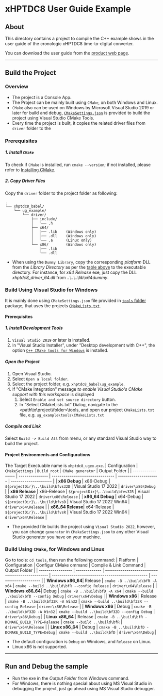 
# xHPTDC8 User Guide Example

## About

This directory contains a project to compile the C++ example shows in the user guide of the cronologic xHPTDC8 time-to-digital converter.

You can download the user guide from the [product web page](https://www.cronologic.de/products/tdcs/xhptdc8-pcie).

---

## Build the Project

### Overview
- The project is a Console App.
- The Project can be mainly built using `CMake`, on both Windows and Linux. 
- `CMake` also can be used on Windows by Microsoft Visual Studio 2019 or later for build and debug, [`CMakeSettings.json`](/tools/CMakeSetting.json) is provided to build the project using Visual Studio CMake Tools.
- Every time the project is built, it copies the related driver files from `driver` folder to the 

### Prerequisites

##### 1. Install `CMake`
To check if `CMake` is installed, run `cmake --version`; if not installed, please refer to [Installing CMake](https://cmake.org/install/).

##### 2. Copy Driver Files
Copy the `driver` folder to the project folder as following:
```
.
└── xhptdc8_babel/
    └── ug_example/
        └── driver/
            ├── include/
            │   └── .h
            ├── x64/
            │   ├── .lib    (Windows only)
            │   ├── .dll    (Windows only)
            │   └── .a      (Linux only)
            └── x86/        (Windows only)
                ├── .lib
                └── .dll
```
- When using the `Dummy Library`, copy the corresponding _platform_ DLL from the _Library Directory_ as per the [table above](https://github.com/cronologic-de/xhptdc8_babel/edit/main/ug_example/README.md#Project_Environments_and_Configurations) to the executable directory. For instance, for _x64 Release_ exe, just copy the DLL _xhptdc8_driver_64.dll_ from _..\\..\\..\\lib\\x64dummy_.

### Build Using Visual Studio for Windows
It is mainly done using `CMakeSettings.json` file provided in [`tools` folder](/tools/CMakeSettings.json) package, that uses the projects [`CMakeLists.txt`](/tools/CMakeLists.tx).

#### Prerequisites
##### 1. Install Development Tools
1. `Visual Studio 2019` or later is installed.
2. In "Visual Studio Installer", under "Desktop development with C++", the option [`C++ CMake tools for Windows`](https://docs.microsoft.com/en-us/cpp/build/cmake-projects-in-visual-studio#installation) is installed.

##### Open the Project 
1. Open Visual Studio.
2. Select `Open a local folder`.
3. Select the project folder, e.g. `xhptdc8_babel\ug_example`.
4. If "CMake Integration" message _to enable Visual Studio's CMake support with this workspace_ is displayed
   1. Select `Enable and set source directory` button.
   2. In "Select CMakeLists.txt" Dialog, navigate to the <path\to\project\folder>\tools, and open our project `CMakeLists.txt` file, e.g. `ug_example\tools\CMakeLists.txt`

##### Compile and Link
Select `Build -> Build All` from menu, or any standard Visual Studio way to build the project.

#### Project Environments and Configurations
The Target Exectuable name is `xhptdc8_ugex.exe`.
| Configuration     | `CMakeSettings` | `Build root`                     | `CMake generator`     | Output Folder          |
| ----------------- | --------------- | -------------------------------- | --------------------- | ---------------------  |
| **x86 Debug**     | x86-Debug       | `${projectDir}\..\build\bfvs32D` | Visual Studio 17 2022 | `driver\x86\Debug`   |
| **x86 Release**   | x86-Release     | `${projectDir}\..\build\bfvs32R` | Visual Studio 17 2022 | `driver\x86\Release`   |
| **x86_64 Debug**  | x64-Debug       | `${projectDir}\..\build\bfvsD`   | Visual Studio 17 2022 Win64 | `driver\x64\Release`   |
| **x86_64 Release**| x64-Release     | `${projectDir}\..\build\bfvsR`   | Visual Studio 17 2022 Win64 | `driver\x64\Release`   |
* The provided file builds the project using `Visual Studio 2022`, however, you can change `generator` in  `CMakeSettings.json` to any other Visual Studio generator you have on your machine.

### Build Using `CMake`, for Windows and Linux

Go to tools: `cd tools`, then run the following command:
| Platform          | Configuration | Configur CMake ommand                                                           | Compile & Link Command                            | Output Folder          |
| ----------------- | ------------- | -------------------------------------------------     | ------------------------------------------------- | ---------------------  |
| **Windows x86_64**| Release       | `cmake -B ..\build\bfR -A x64`                                                  | `cmake --build ..\build\bfR --config Release`     | `driver\x64\Release`   |
| **Windows x86_64**| Debug         | `cmake -B ..\build\bfD -A x64`                                                  | `cmake --build ..\build\bfD --config Debug`       | `driver\x64\Debug`     |
| **Windows x86**   | Release       | `cmake -B ..\build\bf32R -A Win32`                                              | `cmake --build ..\build\bf32R --config Release`   | `driver\x86\Release`   |
| **Windows x86**   | Debug         | `cmake -B ..\build\bf32D -A Win32`                                              | `cmake --build ..\build\bf32D --config Debug`     | `driver\x86\Debug`     |
| **Linux x86_64**  | Release       | `cmake -B ..\build\bfR -DCMAKE_BUILD_TYPE=Release`                              | `cmake --build ..\build\bfR`                      | `driver\x64\Release`   |
| **Linux x86_64**  | Debug         | `cmake -B ..\build\bfD -DCMAKE_BUILD_TYPE=Debug`                                | `cmake --build ..\build\bfD`                      | `driver\x64\Debug`     |

* The default configuration is `Debug` on Windows, and `Release` on Linux.
* Linux x86 is not supported.

---

## Run and Debug the sample
- Run the exe in the _Output Folder_ from Windows command.
- For Windows, there is nothing special about using MS Visual Studio in debugging the project, just go ahead using MS Visual Studio debugger.
